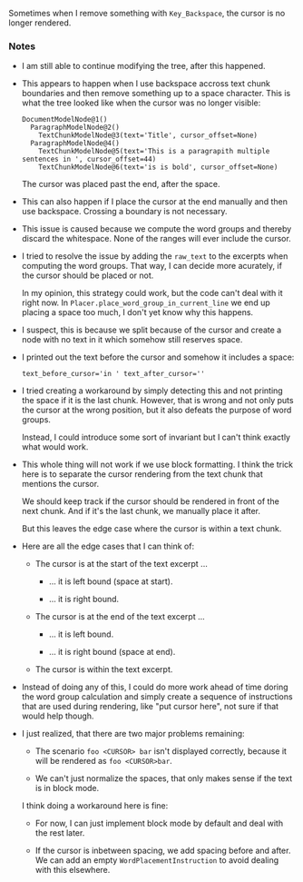 Sometimes when I remove something with `Key_Backspace`, the cursor is no longer rendered.

### Notes

-   I am still able to continue modifying the tree, after this happened.

-   This appears to happen when I use backspace accross text chunk boundaries and then remove something up to a space character.
    This is what the tree looked like when the cursor was no longer visible:

    ```none
    DocumentModelNode@1()
      ParagraphModelNode@2()
        TextChunkModelNode@3(text='Title', cursor_offset=None)
      ParagraphModelNode@4()
        TextChunkModelNode@5(text='This is a paragrapith multiple sentences in ', cursor_offset=44)
        TextChunkModelNode@6(text='is is bold', cursor_offset=None)
    ```

    The cursor was placed past the end, after the space.

-   This can also happen if I place the cursor at the end manually and then use backspace.
    Crossing a boundary is not necessary.

-   This issue is caused because we compute the word groups and thereby discard the whitespace.
    None of the ranges will ever include the cursor.

-   I tried to resolve the issue by adding the `raw_text` to the excerpts when computing the word groups.
    That way, I can decide more acurately, if the cursor should be placed or not.

    In my opinion, this strategy could work, but the code can't deal with it right now.
    In `Placer.place_word_group_in_current_line` we end up placing a space too much, I don't yet know why this happens.

-   I suspect, this is because we split because of the cursor and create a node with no text in it which somehow still reserves space.

-   I printed out the text before the cursor and somehow it includes a space:

    ```none
    text_before_cursor='in ' text_after_cursor=''
    ```

-   I tried creating a workaround by simply detecting this and not printing the space if it is the last chunk.
    However, that is wrong and not only puts the cursor at the wrong position, but it also defeats the purpose of word groups.

    Instead, I could introduce some sort of invariant but I can't think exactly what would work.

-   This whole thing will not work if we use block formatting.
    I think the trick here is to separate the cursor rendering from the text chunk that mentions the cursor.

    We should keep track if the cursor should be rendered in front of the next chunk.
    And if it's the last chunk, we manually place it after.

    But this leaves the edge case where the cursor is within a text chunk.

-   Here are all the edge cases that I can think of:

    -   The cursor is at the start of the text excerpt ...

        -   ... it is left bound (space at start).

        -   ... it is right bound.

    -   The cursor is at the end of the text excerpt ...

        -   ... it is left bound.

        -   ... it is right bound (space at end).

    -   The cursor is within the text excerpt.

-   Instead of doing any of this, I could do more work ahead of time doring the word group calculation and simply create a sequence of
    instructions that are used during rendering, like "put cursor here", not sure if that would help though.

-   I just realized, that there are two major problems remaining:

    -   The scenario `foo <CURSOR> bar` isn't displayed correctly, because it will be rendered as `foo <CURSOR>bar`.

    -   We can't just normalize the spaces, that only makes sense if the text is in block mode.

    I think doing a workaround here is fine:

    -   For now, I can just implement block mode by default and deal with the rest later.

    -   If the cursor is inbetween spacing, we add spacing before and after.
        We can add an empty `WordPlacementInstruction` to avoid dealing with this elsewhere.

